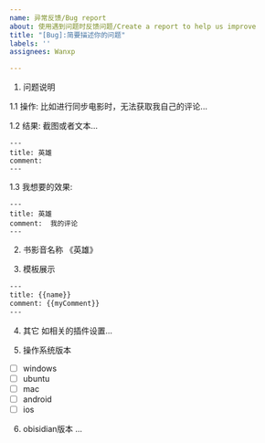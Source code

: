 ```yaml
---
name: 异常反馈/Bug report
about: 使用遇到问题时反馈问题/Create a report to help us improve
title: "[Bug]:简要描述你的问题"
labels: ''
assignees: Wanxp

---
```


1. 问题说明

1.1 操作:
比如进行同步电影时，无法获取我自己的评论...

1.2 结果:
截图或者文本...
```text
---
title: 英雄
comment: 
---
```
1.3 我想要的效果:
```text
---
title: 英雄
comment:  我的评论
---
```

2. 书影音名称
《英雄》

3. 模板展示
```txt
---
title: {{name}}
comment: {{myComment}}
---
```
4. 其它
如相关的插件设置...

5. 操作系统版本
- [ ] windows
- [ ] ubuntu
- [ ] mac
- [ ] android
- [ ] ios
6. obisidian版本
...

